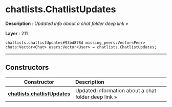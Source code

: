 # chatlists.ChatlistUpdates

**Description** : *Updated info about a chat folder deep link »*

**Layer** : 211

```tl
chatlists.chatlistUpdates#93bd878d missing_peers:Vector<Peer> chats:Vector<Chat> users:Vector<User> = chatlists.ChatlistUpdates;
```

---

## Constructors

| Constructor | Description |
| :---: | :--- |
| [**chatlists.chatlistUpdates**](constructor/chatlists.chatlistUpdates) | Updated information about a chat folder deep link » |